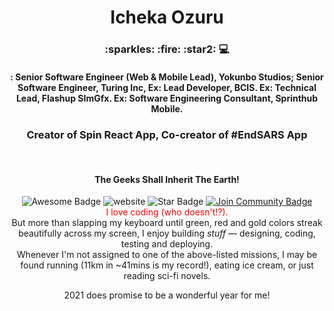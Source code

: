 <head>
  <link rel="stylesheet" href="https://stackpath.bootstrapcdn.com/bootstrap/4.5.2/css/bootstrap.min.css" />
 </head>

<h1 align="center">Icheka Ozuru</h1>
<h3 align="center">
  :sparkles: :fire: :star2: 💻
</h3>
<h4 align="center">: Senior Software Engineer (Web & Mobile Lead), Yokunbo Studios; Senior Software Engineer, Turing Inc, Ex: Lead Developer, BCIS. Ex: Technical Lead, Flashup SImGfx. Ex: Software Engineering Consultant, Sprinthub Mobile.
</h4>
<h3 align="center">
  Creator of Spin React App, Co-creator of #EndSARS App
</h3>
<br />
<h4 align="center">The Geeks Shall Inherit The Earth!</h4>
<div align="center">
<img src="https://cdn.rawgit.com/sindresorhus/awesome/d7305f38d29fed78fa85652e3a63e154dd8e8829/media/badge.svg" alt="Awesome Badge"/>
<a mail-to="rhemafortune@gmail.com"><img src="https://img.shields.io/static/v1?label=&labelColor=505050&message=website&color=%230076D6&style=flat&logo=google-chrome&logoColor=%230076D6" alt="website"/></a>

<img src="https://img.shields.io/static/v1?label=%F0%9F%8C%9F&message=Hi,%20there!&style=flat&color=BC4E99" alt="Star Badge"/>
<a href="https://flashup24.com"><img src="https://img.shields.io/discord/733027681184251937.svg?style=flat&label=Contact%20Me&color=7289DA" alt="Join Community Badge"/></a><br>

<div style="text-align: center; color: red;">I love coding (who doesn't!?).</div>
But more than slapping my keyboard until green, red and gold colors streak beautifully across my screen, I enjoy building <i>stuff</i> &mdash; designing, coding, testing and deploying. <br />
Whenever I'm not assigned to one of the above-listed missions, I may be found running (11km in ~41mins is my record!), eating ice cream, or just reading sci-fi novels.

2021 does promise to be a wonderful year for me!

 
 <!--<a href="https://flashup24.com/icheka"><img src="https://img.shields.io/static/v1?label=&labelColor=505050&message=website&color=%230076D6&style=flat&logo=google-chrome&logoColor=%230076D6" alt="website"/>
  My Portfolio
</a>-->

